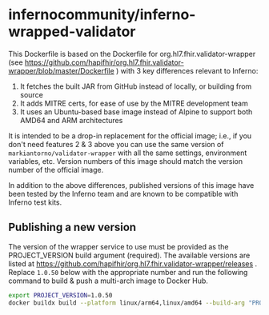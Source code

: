 # infernocommunity/inferno-wrapped-validator

This Dockerfile is based on the Dockerfile for org.hl7.fhir.validator-wrapper (see https://github.com/hapifhir/org.hl7.fhir.validator-wrapper/blob/master/Dockerfile ) with 3 key differences relevant to Inferno:
1. It fetches the built JAR from GitHub instead of locally, or building from source
2. It adds MITRE certs, for ease of use by the MITRE development team
3. It uses an Ubuntu-based base image instead of Alpine to support both AMD64 and ARM architectures

It is intended to be a drop-in replacement for the official image; i.e., if you don't need features 2 & 3 above you can use the same version of `markiantorno/validator-wrapper` with all the same settings, environment variables, etc. Version numbers of this image should match the version number of the official image.

In addition to the above differences, published versions of this image have been tested by the Inferno team and are known to be compatible with Inferno test kits.


## Publishing a new version

The version of the wrapper service to use must be provided as the PROJECT_VERSION build argument (required).
The available versions are listed at https://github.com/hapifhir/org.hl7.fhir.validator-wrapper/releases .
Replace `1.0.50` below with the appropriate number and run the following command to build & push a multi-arch image to Docker Hub.

```sh
export PROJECT_VERSION=1.0.50
docker buildx build --platform linux/arm64,linux/amd64 --build-arg "PROJECT_VERSION=${PROJECT_VERSION}" --tag "infernocommunity/inferno-wrapped-validator:${PROJECT_VERSION}" --tag infernocommunity/inferno-wrapped-validator:latest --push .
```